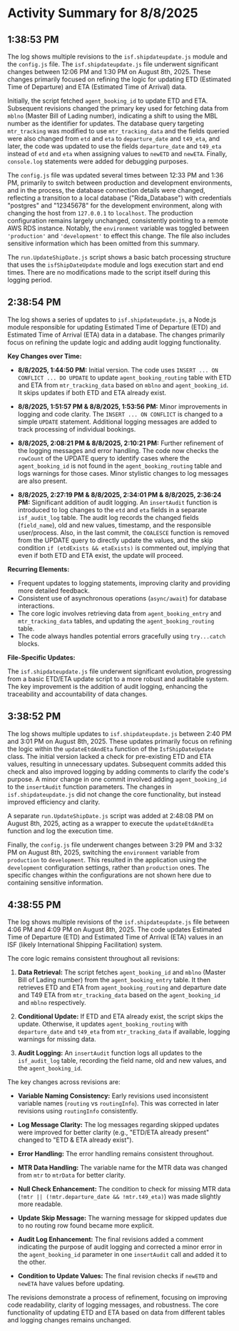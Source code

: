 # Activity Summary for 8/8/2025

## 1:38:53 PM
The log shows multiple revisions to the `isf.shipdateupdate.js` module and the `config.js` file.  The `isf.shipdateupdate.js` file underwent significant changes between 12:06 PM and 1:30 PM on August 8th, 2025.  These changes primarily focused on refining the logic for updating ETD (Estimated Time of Departure) and ETA (Estimated Time of Arrival) data.

Initially, the script fetched `agent_booking_id` to update ETD and ETA.  Subsequent revisions changed the primary key used for fetching data from `mblno` (Master Bill of Lading number),  indicating a shift to using the MBL number as the identifier for updates. The database query targeting `mtr_tracking` was modified to use `mtr_tracking_data` and the fields queried were also changed from `etd` and `eta` to `departure_date` and `t49_eta`, and later, the code was updated to use the fields  `departure_date` and `t49_eta` instead of `etd` and `eta`  when assigning values to `newETD` and `newETA`.  Finally,  `console.log` statements were added for debugging purposes.

The `config.js` file was updated several times between 12:33 PM and 1:36 PM, primarily to switch between production and development environments, and in the process,  the database connection details were changed, reflecting a transition to a local database ("Rida_Database") with credentials  "postgres" and "12345678" for the development environment, along with changing the host from `127.0.0.1` to `localhost`.  The production configuration remains largely unchanged, consistently pointing to a remote AWS RDS instance.  Notably, the `environment` variable was toggled between `'production'` and `'development'` to effect this change.  The file also includes sensitive information which has been omitted from this summary.

The `run.UpdateShipDate.js` script shows a basic batch processing structure that uses the `isfShipDateUpdate` module and logs execution start and end times.  There are no modifications made to the script itself during this logging period.


## 2:38:54 PM
The log shows a series of updates to `isf.shipdateupdate.js`, a Node.js module responsible for updating Estimated Time of Departure (ETD) and Estimated Time of Arrival (ETA) data in a database.  The changes primarily focus on refining the update logic and adding audit logging functionality.


**Key Changes over Time:**

* **8/8/2025, 1:44:50 PM:** Initial version.  The code uses `INSERT ... ON CONFLICT ... DO UPDATE` to update `agent_booking_routing` table with ETD and ETA from `mtr_tracking_data` based on `mblno` and `agent_booking_id`. It skips updates if both ETD and ETA already exist.

* **8/8/2025, 1:51:57 PM & 8/8/2025, 1:53:56 PM:** Minor improvements in logging and code clarity. The `INSERT ... ON CONFLICT` is changed to a simple `UPDATE` statement.  Additional logging messages are added to track processing of individual bookings.


* **8/8/2025, 2:08:21 PM & 8/8/2025, 2:10:21 PM:**  Further refinement of the logging messages and error handling. The code now checks the `rowCount` of the UPDATE query to identify cases where the `agent_booking_id` is not found in the `agent_booking_routing` table and logs warnings for those cases.  Minor stylistic changes to log messages are also present.


* **8/8/2025, 2:27:19 PM & 8/8/2025, 2:34:01 PM & 8/8/2025, 2:36:24 PM:**  Significant addition of audit logging. An `insertAudit` function is introduced to log changes to the `etd` and `eta` fields in a separate `isf_audit_log` table.  The audit log records the changed fields (`field_name`), old and new values, timestamp, and the responsible user/process. Also, in the last commit, the `COALESCE` function is removed from the UPDATE query to directly update the values, and the skip condition `if (etdExists && etaExists)` is commented out, implying that even if both ETD and ETA exist, the update will proceed.


**Recurring Elements:**

* Frequent updates to logging statements, improving clarity and providing more detailed feedback.
* Consistent use of asynchronous operations (`async/await`) for database interactions.
* The core logic involves retrieving data from `agent_booking_entry` and `mtr_tracking_data` tables, and updating the `agent_booking_routing` table.
* The code always handles potential errors gracefully using `try...catch` blocks.


**File-Specific Updates:**

The `isf.shipdateupdate.js` file underwent significant evolution, progressing from a basic ETD/ETA update script to a more robust and auditable system.  The key improvement is the addition of audit logging, enhancing the traceability and accountability of data changes.


## 3:38:52 PM
The log shows multiple updates to `isf.shipdateupdate.js` between 2:40 PM and 3:01 PM on August 8th, 2025.  These updates primarily focus on refining the logic within the `updateEtdAndEta` function of the `IsfShipDateUpdate` class.  The initial version lacked a check for pre-existing ETD and ETA values, resulting in unnecessary updates. Subsequent commits added this check and also improved logging by adding comments to clarify the code's purpose. A minor change in one commit involved adding `agent_booking_id` to the `insertAudit` function parameters.  The changes in `isf.shipdateupdate.js` did not change the core functionality, but instead improved efficiency and clarity.

A separate `run.UpdateShipDate.js` script was added at 2:48:08 PM on August 8th, 2025, acting as a wrapper to execute the `updateEtdAndEta` function and log the execution time.

Finally, the `config.js` file underwent changes between 3:29 PM and 3:32 PM on August 8th, 2025, switching the `environment` variable from `production` to `development`.  This resulted in the application using the `development` configuration settings, rather than `production` ones.  The specific changes within the configurations are not shown here due to containing sensitive information.


## 4:38:55 PM
The log shows multiple revisions of the `isf.shipdateupdate.js` file between 4:06 PM and 4:09 PM on August 8th, 2025.  The code updates Estimated Time of Departure (ETD) and Estimated Time of Arrival (ETA) values in an ISF (likely International Shipping Facilitation) system.

The core logic remains consistent throughout all revisions:

1. **Data Retrieval:** The script fetches `agent_booking_id` and `mblno` (Master Bill of Lading number) from the `agent_booking_entry` table.  It then retrieves ETD and ETA from `agent_booking_routing` and departure date and T49 ETA from `mtr_tracking_data` based on the `agent_booking_id` and `mblno` respectively.

2. **Conditional Update:** If ETD and ETA already exist, the script skips the update. Otherwise, it updates `agent_booking_routing` with `departure_date` and `t49_eta` from `mtr_tracking_data` if available, logging warnings for missing data.

3. **Audit Logging:**  An `insertAudit` function logs all updates to the `isf_audit_log` table, recording the field name, old and new values, and the `agent_booking_id`.

The key changes across revisions are:

* **Variable Naming Consistency:** Early revisions used inconsistent variable names (`routing` vs `routingInfo`). This was corrected in later revisions using `routingInfo` consistently.

* **Log Message Clarity:** The log messages regarding skipped updates were improved for better clarity (e.g., "ETD/ETA already present" changed to "ETD & ETA already exist").

* **Error Handling:** The error handling remains consistent throughout.

* **MTR Data Handling:** The variable name for the MTR data was changed from `mtr` to `mtrData` for better clarity.

* **Null Check Enhancement:** The condition to check for missing MTR data (`!mtr || (!mtr.departure_date && !mtr.t49_eta)`) was made slightly more readable.

* **Update Skip Message:** The warning message for skipped updates due to no routing row found became more explicit.

* **Audit Log Enhancement:** The final revisions added a comment indicating the purpose of audit logging and corrected a minor error in the `agent_booking_id` parameter in one `insertAudit` call and added it to the other.

* **Condition to Update Values:** The final revision checks if `newETD` and `newETA` have values before updating.


The revisions demonstrate a process of refinement, focusing on improving code readability, clarity of logging messages, and robustness. The core functionality of updating ETD and ETA based on data from different tables and logging changes remains unchanged.
